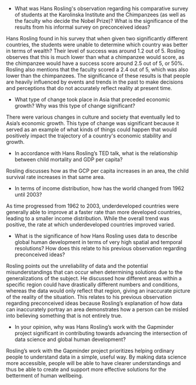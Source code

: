 - What was Hans Rosling's observation regarding his comparative survey of students at the Karolinska Institute and the Chimpanzees (as well as the faculty who decide the Nobel Prize)? What is the significance of the results from his informal survey on preconceived ideas?

Hans Rosling found in his survey that when given two significantly different countries, the students were unable to determine which country was better in terms of wealth? Their level of success was around 1.2 out of 5. Rosling observes that this is much lower than what a chimpanzee would score, as the chimpanzee would have a success score around 2.5 out of 5, or 50%. Rosling also mentions that the faculty scored a 2.4 out of 5, which was also lower than the chimpanzees. The significance of these results is that people are heavily influenced by events and trends in the past to make decisions and perceptions that do not accurately reflect reality at present time.

- What type of change took place in Asia that preceded economic growth? Why was this type of change significant?

There were various changes in culture and society that eventually led to Asia’s economic growth. This type of change was significant because it served as an example of what kinds of things could happen that would positively impact the trajectory of a country's economic stability and growth.

- In accordance with Hans Rosling’s TED talk, what is the relationship between child mortality and GDP per capita?

Rosling discusses how as the GCP per capita increases in an area, the child survival rate increases in that same area.

- In terms of income distribution, how has the world changed from 1962 until 2003?

As time progressed from 1962 to 2003, underdeveloped countries were generally able to improve at a faster rate than more developed countries, leading to a smaller income distribution. While the overall trend was positive, the rate at which underdeveloped countries improved varied.

- What is the significance of how Hans Rosling uses data to describe global human development in terms of very high spatial and temporal resolutions? How does this relate to his previous observation regarding preconceived ideas?

Rosling points out the unreliability of data and the potential misunderstandings that can occur when determining solutions due to the generalizations of the subject. He discussed how different areas within a specific region could have drastically different numbers and conditions, whereas the data would only reflect that region, giving an inaccurate picture of the reality of the situation. This relates to his previous observation regarding preconceived ideas because Rosling’s explanation of how data can inaccurately portray an area demonstrates how a person can be misled into believing something that is not entirely true.

- In your opinion, why was Hans Rosling’s work with the Gapminder project significant in contributing towards advancing the intersection of data science and global human development?

Rosling’s work with the Gapminder project prioritizes helping ordinary people to understand data in a simple, useful way. By making data science more accessible, people will be able to have clearer understandings and thus be able to create and support more effective solutions for the betterment of human wellbeing.
